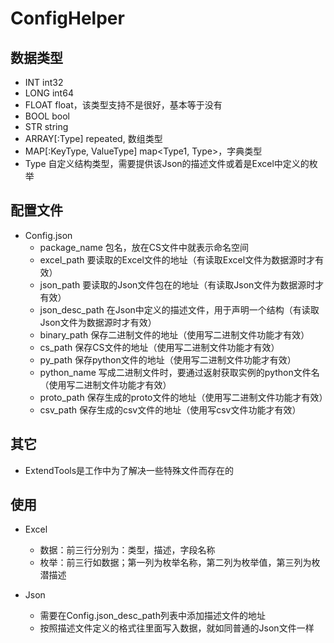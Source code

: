 # ConfigHelper

## 数据类型
* INT                       int32
* LONG                      int64
* FLOAT                     float，该类型支持不是很好，基本等于没有
* BOOL                      bool
* STR                       string
* ARRAY[:Type]              repeated, 数组类型
* MAP[:KeyType, ValueType]  map<Type1, Type>，字典类型
* Type                      自定义结构类型，需要提供该Json的描述文件或着是Excel中定义的枚举

## 配置文件
* Config.json
    * package_name      包名，放在CS文件中就表示命名空间
    * excel_path        要读取的Excel文件的地址（有读取Excel文件为数据源时才有效）
    * json_path         要读取的Json文件包在的地址（有读取Json文件为数据源时才有效）
    * json_desc_path    在Json中定义的描述文件，用于声明一个结构（有读取Json文件为数据源时才有效）
    * binary_path       保存二进制文件的地址（使用写二进制文件功能才有效）
    * cs_path           保存CS文件的地址（使用写二进制文件功能才有效）
    * py_path           保存python文件的地址（使用写二进制文件功能才有效）
    * python_name       写成二进制文件时，要通过返射获取实例的python文件名（使用写二进制文件功能才有效）
    * proto_path        保存生成的proto文件的地址（使用写二进制文件功能才有效）
    * csv_path          保存生成的csv文件的地址（使用写csv文件功能才有效）
    
## 其它
* ExtendTools是工作中为了解决一些特殊文件而存在的

## 使用
* Excel
    * 数据：前三行分别为：类型，描述，字段名称
    * 枚举：前三行如数据；第一列为枚举名称，第二列为枚举值，第三列为枚潜描述

* Json
    * 需要在Config.json_desc_path列表中添加描述文件的地址
    * 按照描述文件定义的格式往里面写入数据，就如同普通的Json文件一样
